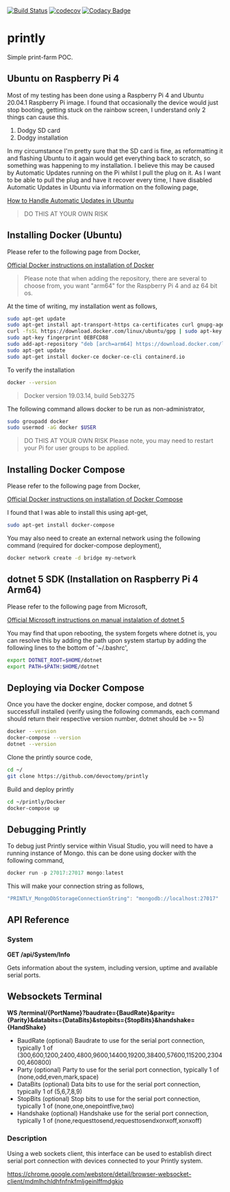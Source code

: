 [![Build Status](https://travis-ci.com/devoctomy/printly.svg?branch=main)](https://travis-ci.com/devoctomy/printly)
[![codecov](https://codecov.io/gh/devoctomy/printly/branch/main/graph/badge.svg?token=1HHMS22045)](https://codecov.io/gh/devoctomy/printly)
[![Codacy Badge](https://app.codacy.com/project/badge/Grade/b20623c3dd714df698a87f4cd1020f5a)](https://www.codacy.com/gh/devoctomy/printly/dashboard?utm_source=github.com&amp;utm_medium=referral&amp;utm_content=devoctomy/printly&amp;utm_campaign=Badge_Grade)

# printly
Simple print-farm POC.

## Ubuntu on Raspberry Pi 4

Most of my testing has been done using a Raspberry Pi 4 and Ubuntu 20.04.1 Raspberry Pi image.  I found that occasionally the device would just stop booting, getting stuck on the rainbow screen, I understand only 2 things can cause this.

1. Dodgy SD card
2. Dodgy installation

In my circumstance I'm pretty sure that the SD card is fine, as reformatting it and flashing Ubuntu to it again would get everything back to scratch, so something was happening to my installation.  I believe this may be caused by Automatic Updates running on the Pi whilst I pull the plug on it. As I want to be able to pull the plug and have it recover every time, I have disabled Automatic Updates in Ubuntu via information on the following page,

[How to Handle Automatic Updates in Ubuntu](https://itsfoss.com/auto-updates-ubuntu/#:~:text=The%20reason%20is%20that%20Ubuntu,via%20the%20Software%20Updater%20tool.)

> DO THIS AT YOUR OWN RISK

## Installing Docker (Ubuntu)

Please refer to the following page from Docker,

[Official Docker instructions on installation of Docker](https://docs.docker.com/engine/install/ubuntu/)

> Please note that when adding the repository, there are several to choose from, you want "arm64" for the Raspberry Pi 4 and az 64 bit os.

At the time of writing, my installation went as follows,

```bash
sudo apt-get update
sudo apt-get install apt-transport-https ca-certificates curl gnupg-agent software-properties-common
curl -fsSL https://download.docker.com/linux/ubuntu/gpg | sudo apt-key add -
sudo apt-key fingerprint 0EBFCD88
sudo add-apt-repository "deb [arch=arm64] https://download.docker.com/linux/ubuntu $(lsb_release -cs) stable"
sudo apt-get update
sudo apt-get install docker-ce docker-ce-cli containerd.io
```

To verify the installation

```bash
docker --version
```

> Docker version 19.03.14, build 5eb3275

The following command allows docker to be run as non-administrator,

```bash
sudo groupadd docker
sudo usermod -aG docker $USER
```

> DO THIS AT YOUR OWN RISK
> Please note, you may need to restart your Pi for user groups to be applied.

## Installing Docker Compose

Please refer to the following page from Docker,

[Official Docker instructions on installation of Docker Compose](https://docs.docker.com/compose/install/)

I found that I was able to install this using apt-get,

```bash
sudo apt-get install docker-compose
```

You may also need to create an external network using the following command (required for docker-compose deployment),

```bash
docker network create -d bridge my-network
```

## dotnet 5 SDK (Installation on Raspberry Pi 4 Arm64)

Please refer to the following page from Microsoft,

[Official Microsoft instructions on manual instalation of dotnet 5](https://dotnet.microsoft.com/download/dotnet/thank-you/sdk-5.0.100-linux-arm64-binaries)

You may find that upon rebooting, the system forgets where dotnet is, you can resolve this by adding the path upon system startup by adding the following lines to the bottom of '~/.bashrc',

```bash
export DOTNET_ROOT=$HOME/dotnet
export PATH=$PATH:$HOME/dotnet
```

## Deploying via Docker Compose

Once you have the docker engine, docker compose, and dotnet 5 successfull installed (verify using the following commands, each command should return their respective version number, dotnet should be >= 5)

```bash
docker --version
docker-compose --version
dotnet --version
```

Clone the printly source code,

```bash
cd ~/
git clone https://github.com/devoctomy/printly
```

Build and deploy printly

```bash
cd ~/printly/Docker
docker-compose up
```

## Debugging Printly

To debug just Printly service within Visual Studio, you will need to have a running instance of Mongo.
this can be done using docker with the following command,

```powershell
docker run -p 27017:27017 mongo:latest
```

This will make your connection string as follows,

```javascript
"PRINTLY_MongoDbStorageConnectionString": "mongodb://localhost:27017"
```

## API Reference

### System

**GET /api/System/Info**

Gets information about the system, including version, uptime and available serial ports.

## Websockets Terminal

**WS /terminal/{PortName}?baudrate={BaudRate}&parity={Parity}&databits={DataBits}&stopbits={StopBits}&handshake={HandShake}**

-  BaudRate (optional) Baudrate to use for the serial port connection, typically 1 of (300,600,1200,2400,4800,9600,14400,19200,38400,57600,115200,230400,460800)
-  Party (optional) Party to use for the serial port connection, typically 1 of (none,odd,even,mark,space)
-  DataBits (optional) Data bits to use for the serial port connection, typically 1 of (5,6,7,8,9)
-  StopBits (optional) Stop bits to use for the serial port connection, typically 1 of (none,one,onepointfive,two)
-  Handshake (optional) Handshake use for the serial port connection, typically 1 of (none,requesttosend,requesttosendxonxoff,xonxoff)

### Description

Using a web sockets client, this interface can be used to establish direct serial port connection with devices connected to your Printly system.

https://chrome.google.com/webstore/detail/browser-websocket-client/mdmlhchldhfnfnkfmljgeinlffmdgkjo